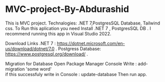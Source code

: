 # MVC-project-By-Abdurashid

This is MVC project. Technalogies: .NET 7,PostgresSQL Database, Tailwind css.
To Run this aplication you need Install .NET 7 , PostgresSQL DB .
I recommend running this app in Visual Studio 2022.

Download Links
.NET 7 : https://dotnet.microsoft.com/en-us/download/dotnet/7.0 .
Postgress Database: https://www.postgresql.org/download/ .

Migration for Database
Open Package Manager Console 
Write : add-migration 'some word'  
if this successfuly write in Console : update-database
Then run app.


